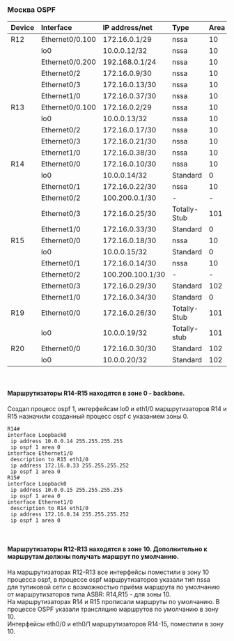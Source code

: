 ### Москва OSPF

|Device|Interface|IP address/net|Type|Area|
|:-|:-|:-|:-|:-|
|R12|Ethernet0/0.100|172.16.0.1/29|nssa|10|
||lo0|10.0.0.12/32|nssa|10|
||Ethernet0/0.200|192.168.0.1/24|nssa|10|
||Ethernet0/2|172.16.0.9/30|nssa|10|
||Ethernet0/3|172.16.0.13/30|nssa|10|
||Ethernet1/0|172.16.0.37/30|nssa|10|
|R13|Ethernet0/0.100|172.16.0.2/29|nssa|10|
||lo0|10.0.0.13/32|nssa|10|
||Ethernet0/2|172.16.0.17/30|nssa|10|
||Ethernet0/3|172.16.0.21/30|nssa|10|
||Ethernet1/0|172.16.0.38/30|nssa|10|
|R14|Ethernet0/0|172.16.0.10/30|nssa|10|
||lo0|10.0.0.14/32|Standard|0|
||Ethernet0/1|172.16.0.22/30|nssa|10|
||Ethernet0/2|100.200.0.1/30|-|-|
||Ethernet0/3|172.16.0.25/30|Totally-Stub|101|
||Ethernet1/0|172.16.0.33/30|Standard|0|
|R15|Ethernet0/0|172.16.0.18/30|nssa|10|
||lo0|10.0.0.15/32|Standard|0|
||Ethernet0/1|172.16.0.14/30|nssa|10|
||Ethernet0/2|100.200.100.1/30|-|-|
||Ethernet0/3|172.16.0.29/30|Standard|102|
||Ethernet1/0|172.16.0.34/30|Standard|0|
|R19|Ethernet0/0|172.16.0.26/30|Totally-Stub|101|
||lo0|10.0.0.19/32|Totally-stub|101|
|R20|Ethernet0/0|172.16.0.30/30|Standard|102|
||lo0|10.0.0.20/32|Standard|102|
<br>

####  Маршрутизаторы R14-R15 находятся в зоне 0 - backbone.<br>
Создал процесс ospf 1, интерфейсам lo0 и eth1/0 маршрутизаторов R14 и R15 назначили созданный процесс ospf c указанием зоны 0.<br>

```
R14#
interface Loopback0
 ip address 10.0.0.14 255.255.255.255
 ip ospf 1 area 0
interface Ethernet1/0
 description to R15 eth1/0
 ip address 172.16.0.33 255.255.255.252
 ip ospf 1 area 0
R15#
interface Loopback0
 ip address 10.0.0.15 255.255.255.255
 ip ospf 1 area 0
interface Ethernet1/0
 description to R14 eth1/0
 ip address 172.16.0.34 255.255.255.252
 ip ospf 1 area 0
```
<br>

#### Маршрутизаторы R12-R13 находятся в зоне 10. Дополнительно к маршрутам должны получать маршрут по умолчанию.<br>

На маршрутизаторах R12-R13 все интерфейсы поместили в зону 10 процесса ospf, в процессе ospf маршрутизаторов указали тип nssa<br>
для тупиковой сети с возможностью приёма маршрута по умолчанию от маршрутизаторов типа ASBR: R14,R15 - для зоны 10.<br>
На маршрутизаторах R14 и R15 прописали маршруты по умолчанию. В процессе OSPF указали трансляцию маршрутов по умолчанию в зону 10.<br>
Интерфейсы eth0/0 и eth0/1 маршрутизаторов R14-15, поместили в зону 10.<br>
